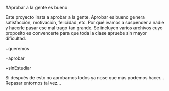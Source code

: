 #Aprobar a la gente es bueno

Este proyecto insta a aprobar a la gente. Aprobar es bueno genera satisfacción, motivación, felicidad, etc. 
Por qué ivamos a suspender a nadie y hacerle pasar ese mal trago tan grande.
Se incluyen varios archivos cuyo proposito es convencerte para que toda la clase apruebe sin mayor dificultad.

+queremos

+aprobar

+sinEstudiar

Si después de esto no aprobamos todos ya nose que más podemos hacer... Repasar entornos tal vez...
